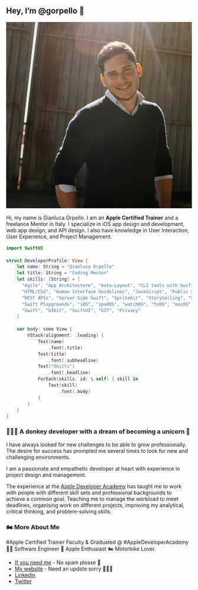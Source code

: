## Hey, I’m @gorpello 👋

![A profile picture of Gianluca Orpello](images/lm-gianluca-orpello.jpg)

Hi, my name is Gianluca Orpello. 
I am an **Apple Certified Trainer** and a freelance Mentor in Italy. I specialize in iOS app design and development, web app design, and API design.
I also have knowledge in User Interaction, User Experience, and Project Management.

```swift
import SwiftUI

struct DeveloperProfile: View {
    let name: String = "Gianluca Orpello"
    let title: String = "Coding Mentor"
    let skills: [String] = [
      "Agile", "App Architecture", "Auto-Layout", "CLI tools with Swift", "Databases",
      "HTML/CSS", "Human Interface Guidelines", "JavaScript", "Public Speaking",
      "REST APIs", "Server Side Swift", "SpriteKit", "Storytelling", "Swift AWS Lambda Runtime",
      "Swift Playgrounds", "iOS", "ipadOS", "watchOS", "tvOS", "macOS", "WebKit",
      "Swift", "UIKit", "SwiftUI", "GIT", "Privacy"
    ]

    var body: some View {
        VStack(alignment: .leading) {
            Text(name)
                .font(.title)
            Text(title)
                .font(.subheadline)
            Text("Skills")
                .font(.headline)
            ForEach(skills, id: \.self) { skill in
                Text(skill)
                    .font(.body)
            }
        }
    }
}
```

### 🧑‍💻🍿 A donkey developer with a dream of becoming a unicorn 🦄

I have always looked for new challenges to be able to grow professionally.
The desire for success has prompted me several times to look for new and challenging environments.

I am a passionate and empathetic developer at heart with experience in project design and management.

The experience at the [Apple Developer Academy](https://www.developeracademy.unina.it/en/) has taught me to work with people with different
skill sets and professional backgrounds to achieve a common goal. Teaching me to manage the workload to meet deadlines,
organising work on different projects, improving my analytical, critical thinking, and problem-solving skills.

### 🏍️ More About Me

#Apple Certified Trainer
Faculty & Graduated @ #AppleDeveloperAcademy
👨‍💻 Software Engineer
📲 Apple Enthusiast
🏍 Motorbike Lover.

- [If you need me](g.orpello@gmail.com) - No spam please 🙏
- [My website](https://www.gianlucaorpello.com) - Need an update sorry 👀🥺🙄
- [Linkedin](https://www.linkedin.com/in/gianlucaorpello/)
- [Twitter](https://twitter.com/GOrpello)

